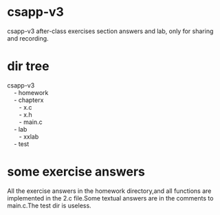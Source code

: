# csapp-v3
csapp-v3 after-class exercises section answers and lab, only for sharing and recording.

# dir tree
csapp-v3  
&nbsp;&nbsp;&nbsp;&nbsp;- homework  
&nbsp;&nbsp;&nbsp;&nbsp;- chapterx  
&nbsp;&nbsp;&nbsp;&nbsp;&nbsp;&nbsp;&nbsp;- x.c  
&nbsp;&nbsp;&nbsp;&nbsp;&nbsp;&nbsp;&nbsp;- x.h  
&nbsp;&nbsp;&nbsp;&nbsp;&nbsp;&nbsp;&nbsp;- main.c  
&nbsp;&nbsp;&nbsp;&nbsp;- lab  
&nbsp;&nbsp;&nbsp;&nbsp;&nbsp;&nbsp;&nbsp;- xxlab  
&nbsp;&nbsp;&nbsp;&nbsp;- test  

# some exercise answers
All the exercise answers in the homework directory,and all functions are implemented in the 2.c file.Some textual answers are in the comments to main.c.The test dir is useless.
